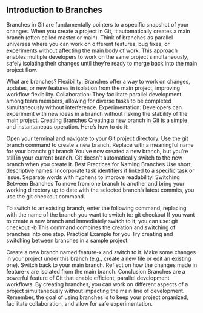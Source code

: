 ## Introduction to Branches
Branches in Git are fundamentally pointers to a specific snapshot of your changes. When you create a project in Git, it automatically creates a main branch (often called master or main). Think of branches as parallel universes where you can work on different features, bug fixes, or experiments without affecting the main body of work. This approach enables multiple developers to work on the same project simultaneously, safely isolating their changes until they’re ready to merge back into the main project flow.

What are branches?
Flexibility: Branches offer a way to work on changes, updates, or new features in isolation from the main project, improving workflow flexibility.
Collaboration: They facilitate parallel development among team members, allowing for diverse tasks to be completed simultaneously without interference.
Experimentation: Developers can experiment with new ideas in a branch without risking the stability of the main project.
Creating Branches
Creating a new branch in Git is a simple and instantaneous operation. Here’s how to do it:

Open your terminal and navigate to your Git project directory.
Use the git branch command to create a new branch. Replace <branch-name> with a meaningful name for your branch: git branch <branch-name>
You’ve now created a new branch, but you’re still in your current branch. Git doesn’t automatically switch to the new branch when you create it.
Best Practices for Naming Branches
Use short, descriptive names.
Incorporate task identifiers if linked to a specific task or issue.
Separate words with hyphens to improve readability.
Switching Between Branches
To move from one branch to another and bring your working directory up to date with the selected branch’s latest commits, you use the git checkout command.

To switch to an existing branch, enter the following command, replacing <branch-name> with the name of the branch you want to switch to: git checkout <branch-name>
If you want to create a new branch and immediately switch to it, you can use: git checkout -b <new-branch-name> This command combines the creation and switching of branches into one step.
Practical Example for you
Try creating and switching between branches in a sample project:

Create a new branch named feature-x and switch to it.
Make some changes in your project under this branch (e.g., create a new file or edit an existing one).
Switch back to your main branch.
Reflect on how the changes made in feature-x are isolated from the main branch.
Conclusion
Branches are a powerful feature of Git that enable efficient, parallel development workflows. By creating branches, you can work on different aspects of a project simultaneously without impacting the main line of development. Remember, the goal of using branches is to keep your project organized, facilitate collaboration, and allow for safe experimentation.
